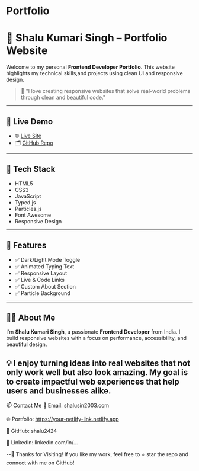 # Portfolio

# 🌟 Shalu Kumari Singh – Portfolio Website

Welcome to my personal **Frontend Developer Portfolio**. This website highlights my technical skills,and projects using clean UI and responsive design.

> 💬 "I love creating responsive websites that solve real-world problems through clean and beautiful code."

---

## 🔗 Live Demo

- 🌐 [Live Site](https://your-netlify-link.netlify.app)  
- 🗂 [GitHub Repo](https://github.com/yourusername/portfolio)

---

## 🧰 Tech Stack

- HTML5  
- CSS3  
- JavaScript 
- Typed.js  
- Particles.js  
- Font Awesome  
- Responsive Design  

---

## 🚀 Features

- ✅ Dark/Light Mode Toggle  
- ✅ Animated Typing Text  
- ✅ Responsive Layout  
- ✅ Live & Code Links  
- ✅ Custom About Section  
- ✅ Particle Background  

---

## 👩‍💻 About Me

I'm **Shalu Kumari Singh**, a passionate **Frontend Developer** from India. I build responsive websites with a focus on performance, accessibility, and beautiful design.

💡 I enjoy turning ideas into real websites that not only work well but also look amazing. My goal is to create impactful web experiences that help users and businesses alike.
---
📫 Contact Me
📧 Email: shalusin2003.com

🌐 Portfolio: https://your-netlify-link.netlify.app

🐙 GitHub: shalu2424

💼 LinkedIn: linkedin.com/in/...

--🙌 Thanks for Visiting!
If you like my work, feel free to ⭐ star the repo and connect with me on GitHub!

